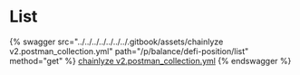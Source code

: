 # List

{% swagger src="../../../../../../../.gitbook/assets/chainlyze v2.postman_collection.yml" path="/p/balance/defi-position/list" method="get" %}
[chainlyze v2.postman_collection.yml](<../../../../../../../.gitbook/assets/chainlyze v2.postman_collection.yml>)
{% endswagger %}
